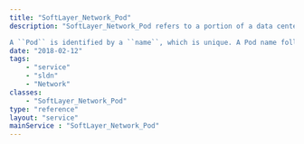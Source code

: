 ```yaml
---
title: "SoftLayer_Network_Pod"
description: "SoftLayer_Network_Pod refers to a portion of a data center that share a Backend Customer Router (BCR) and usually a front-end counterpart known as a Frontend Customer Router (FCR). A Pod primarily denotes a logical location within the network and the physical aspects that support networks. This is in contrast to representing a specific physical location. 

A ``Pod`` is identified by a ``name``, which is unique. A Pod name follows the format 'dddnn.podii', where 'ddd' is a data center code, 'nn' is the data center number, 'pod' is a literal string and 'ii' is a two digit, left-zero- padded number which corresponds to a Backend Customer Router (BCR) of the desired data center. Examples: <ul> <li>dal09.pod01 = Dallas 9, Pod 1 (ie. bcr01)</li> <li>sng01.pod02 = Singapore 1, Pod 2 (ie. bcr02)</li> <li>par01.pod01 = Paris 1, Pod 1 (ie. bcr01)</li> </ul> "
date: "2018-02-12"
tags:
    - "service"
    - "sldn"
    - "Network"
classes:
    - "SoftLayer_Network_Pod"
type: "reference"
layout: "service"
mainService : "SoftLayer_Network_Pod"
---
```

